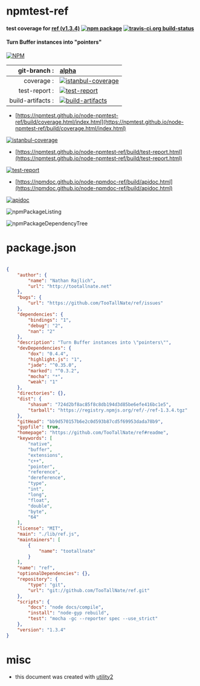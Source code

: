 # npmtest-ref

#### test coverage for  [ref (v1.3.4)](https://github.com/TooTallNate/ref#readme)  [![npm package](https://img.shields.io/npm/v/npmtest-ref.svg?style=flat-square)](https://www.npmjs.org/package/npmtest-ref) [![travis-ci.org build-status](https://api.travis-ci.org/npmtest/node-npmtest-ref.svg)](https://travis-ci.org/npmtest/node-npmtest-ref)

#### Turn Buffer instances into "pointers"

[![NPM](https://nodei.co/npm/ref.png?downloads=true&downloadRank=true&stars=true)](https://www.npmjs.com/package/ref)

| git-branch : | [alpha](https://github.com/npmtest/node-npmtest-ref/tree/alpha)|
|--:|:--|
| coverage : | [![istanbul-coverage](https://npmtest.github.io/node-npmtest-ref/build/coverage.badge.svg)](https://npmtest.github.io/node-npmtest-ref/build/coverage.html/index.html)|
| test-report : | [![test-report](https://npmtest.github.io/node-npmtest-ref/build/test-report.badge.svg)](https://npmtest.github.io/node-npmtest-ref/build/test-report.html)|
| build-artifacts : | [![build-artifacts](https://npmtest.github.io/node-npmtest-ref/glyphicons_144_folder_open.png)](https://github.com/npmtest/node-npmtest-ref/tree/gh-pages/build)|

- [https://npmtest.github.io/node-npmtest-ref/build/coverage.html/index.html](https://npmtest.github.io/node-npmtest-ref/build/coverage.html/index.html)

[![istanbul-coverage](https://npmtest.github.io/node-npmtest-ref/build/screenCapture.buildCi.browser.%252Ftmp%252Fbuild%252Fcoverage.lib.html.png)](https://npmtest.github.io/node-npmtest-ref/build/coverage.html/index.html)

- [https://npmtest.github.io/node-npmtest-ref/build/test-report.html](https://npmtest.github.io/node-npmtest-ref/build/test-report.html)

[![test-report](https://npmtest.github.io/node-npmtest-ref/build/screenCapture.buildCi.browser.%252Ftmp%252Fbuild%252Ftest-report.html.png)](https://npmtest.github.io/node-npmtest-ref/build/test-report.html)

- [https://npmdoc.github.io/node-npmdoc-ref/build/apidoc.html](https://npmdoc.github.io/node-npmdoc-ref/build/apidoc.html)

[![apidoc](https://npmdoc.github.io/node-npmdoc-ref/build/screenCapture.buildCi.browser.%252Ftmp%252Fbuild%252Fapidoc.html.png)](https://npmdoc.github.io/node-npmdoc-ref/build/apidoc.html)

![npmPackageListing](https://npmtest.github.io/node-npmtest-ref/build/screenCapture.npmPackageListing.svg)

![npmPackageDependencyTree](https://npmtest.github.io/node-npmtest-ref/build/screenCapture.npmPackageDependencyTree.svg)



# package.json

```json

{
    "author": {
        "name": "Nathan Rajlich",
        "url": "http://tootallnate.net"
    },
    "bugs": {
        "url": "https://github.com/TooTallNate/ref/issues"
    },
    "dependencies": {
        "bindings": "1",
        "debug": "2",
        "nan": "2"
    },
    "description": "Turn Buffer instances into \"pointers\"",
    "devDependencies": {
        "dox": "0.4.4",
        "highlight.js": "1",
        "jade": "^0.35.0",
        "marked": "^0.3.2",
        "mocha": "*",
        "weak": "1"
    },
    "directories": {},
    "dist": {
        "shasum": "724d2bf8ac85f8c8db194d3d85be6efe416bc1e5",
        "tarball": "https://registry.npmjs.org/ref/-/ref-1.3.4.tgz"
    },
    "gitHead": "bb9d570157b6e2c0d593b87cd5f69953dada78b9",
    "gypfile": true,
    "homepage": "https://github.com/TooTallNate/ref#readme",
    "keywords": [
        "native",
        "buffer",
        "extensions",
        "c++",
        "pointer",
        "reference",
        "dereference",
        "type",
        "int",
        "long",
        "float",
        "double",
        "byte",
        "64"
    ],
    "license": "MIT",
    "main": "./lib/ref.js",
    "maintainers": [
        {
            "name": "tootallnate"
        }
    ],
    "name": "ref",
    "optionalDependencies": {},
    "repository": {
        "type": "git",
        "url": "git://github.com/TooTallNate/ref.git"
    },
    "scripts": {
        "docs": "node docs/compile",
        "install": "node-gyp rebuild",
        "test": "mocha -gc --reporter spec --use_strict"
    },
    "version": "1.3.4"
}
```



# misc
- this document was created with [utility2](https://github.com/kaizhu256/node-utility2)
